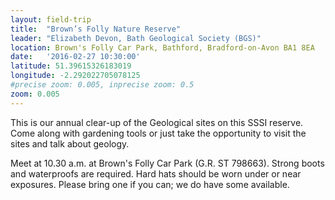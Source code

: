 ```yaml
---
layout: field-trip
title:  "Brown’s Folly Nature Reserve"
leader: "Elizabeth Devon, Bath Geological Society (BGS)"
location: Brown's Folly Car Park, Bathford, Bradford-on-Avon BA1 8EA
date:   '2016-02-27 10:30:00'
latitude: 51.39615326183019
longitude: -2.292022705078125
#precise zoom: 0.005, inprecise zoom: 0.5
zoom: 0.005
---
```

This is our annual clear-up of the Geological sites on this SSSI reserve. Come along with gardening tools or just take the opportunity to visit the sites and talk about geology.

Meet at 10.30 a.m. at Brown's Folly Car Park (G.R. ST 798663). Strong boots and waterproofs are required. Hard hats should be worn under or near exposures. Please bring one if you can; we do have some available.